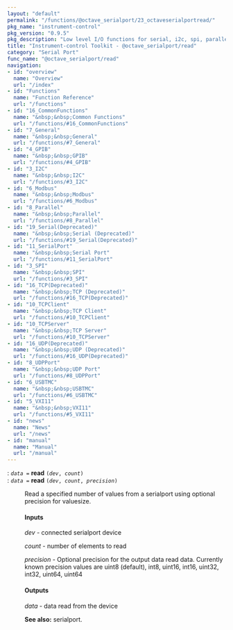 ```yaml
---
layout: "default"
permalink: "/functions/@octave_serialport/23_octaveserialportread/"
pkg_name: "instrument-control"
pkg_version: "0.9.5"
pkg_description: "Low level I/O functions for serial, i2c, spi, parallel, tcp, gpib, modbus, vxi11, udp and usbtmc interfaces."
title: "Instrument-control Toolkit - @octave_serialport/read"
category: "Serial Port"
func_name: "@octave_serialport/read"
navigation:
- id: "overview"
  name: "Overview"
  url: "/index"
- id: "Functions"
  name: "Function Reference"
  url: "/functions"
- id: "16_CommonFunctions"
  name: "&nbsp;&nbsp;Common Functions"
  url: "/functions/#16_CommonFunctions"
- id: "7_General"
  name: "&nbsp;&nbsp;General"
  url: "/functions/#7_General"
- id: "4_GPIB"
  name: "&nbsp;&nbsp;GPIB"
  url: "/functions/#4_GPIB"
- id: "3_I2C"
  name: "&nbsp;&nbsp;I2C"
  url: "/functions/#3_I2C"
- id: "6_Modbus"
  name: "&nbsp;&nbsp;Modbus"
  url: "/functions/#6_Modbus"
- id: "8_Parallel"
  name: "&nbsp;&nbsp;Parallel"
  url: "/functions/#8_Parallel"
- id: "19_Serial(Deprecated)"
  name: "&nbsp;&nbsp;Serial (Deprecated)"
  url: "/functions/#19_Serial(Deprecated)"
- id: "11_SerialPort"
  name: "&nbsp;&nbsp;Serial Port"
  url: "/functions/#11_SerialPort"
- id: "3_SPI"
  name: "&nbsp;&nbsp;SPI"
  url: "/functions/#3_SPI"
- id: "16_TCP(Deprecated)"
  name: "&nbsp;&nbsp;TCP (Deprecated)"
  url: "/functions/#16_TCP(Deprecated)"
- id: "10_TCPClient"
  name: "&nbsp;&nbsp;TCP Client"
  url: "/functions/#10_TCPClient"
- id: "10_TCPServer"
  name: "&nbsp;&nbsp;TCP Server"
  url: "/functions/#10_TCPServer"
- id: "16_UDP(Deprecated)"
  name: "&nbsp;&nbsp;UDP (Deprecated)"
  url: "/functions/#16_UDP(Deprecated)"
- id: "8_UDPPort"
  name: "&nbsp;&nbsp;UDP Port"
  url: "/functions/#8_UDPPort"
- id: "6_USBTMC"
  name: "&nbsp;&nbsp;USBTMC"
  url: "/functions/#6_USBTMC"
- id: "5_VXI11"
  name: "&nbsp;&nbsp;VXI11"
  url: "/functions/#5_VXI11"
- id: "news"
  name: "News"
  url: "/news"
- id: "manual"
  name: "Manual"
  url: "/manual"
---
```

<dl class="first-deftypefn">
<dt class="deftypefn" id="index-read"><span class="category-def">: </span><span><code class="def-type"><var class="var">data</var> =</code> <strong class="def-name">read</strong> <code class="def-code-arguments">(<var class="var">dev</var>, <var class="var">count</var>)</code><a class="copiable-link" href="#index-read"></a></span></dt>
<dt class="deftypefnx def-cmd-deftypefn" id="index-read-1"><span class="category-def">: </span><span><code class="def-type"><var class="var">data</var> =</code> <strong class="def-name">read</strong> <code class="def-code-arguments">(<var class="var">dev</var>, <var class="var">count</var>, <var class="var">precision</var>)</code><a class="copiable-link" href="#index-read-1"></a></span></dt>
<dd><p>Read a specified number of values from a serialport
 using optional precision for valuesize.
</p>
<h4 class="subsubheading" id="Inputs"><span>Inputs<a class="copiable-link" href="#Inputs"></a></span></h4>
<p><var class="var">dev</var> - connected serialport device
</p>
<p><var class="var">count</var> - number of elements to read
</p>
<p><var class="var">precision</var> - Optional precision for the output data read data.
 Currently known precision values are uint8 (default), int8, uint16, int16, uint32, int32, uint64, uint64 
</p>
<h4 class="subsubheading" id="Outputs"><span>Outputs<a class="copiable-link" href="#Outputs"></a></span></h4>
<p><var class="var">data</var> - data read from the device
</p>

<p><strong class="strong">See also:</strong> serialport.
 </p></dd></dl>